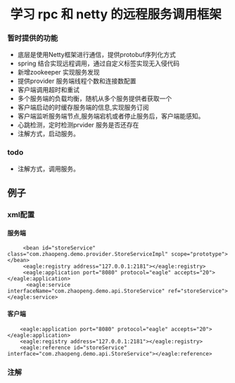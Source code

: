 #  学习 rpc 和 netty 的远程服务调用框架
### 暂时提供的功能
 - 底层是使用Netty框架进行通信，提供protobuf序列化方式
 - spring 结合实现远程调用，通过自定义标签实现无入侵代码
 - 新增zookeeper 实现服务发现
 - 提供provider 服务端线程个数和连接数配置
 - 客户端调用超时和重试
 - 多个服务端的负载均衡，随机从多个服务提供者获取一个
 - 客户端启动的时缓存服务端的信息,实现服务订阅
 - 客户端监听服务端节点,服务端宕机或者停止服务后，客户端能感知。
 - 心跳检测，定时检测prvider 服务是否还存在
 - 注解方式，启动服务。

 ### todo
 - 注解方式，调用服务。

## 例子
### xml配置
#### 服务端
         <bean id="storeService"  class="com.zhaopeng.demo.provider.StoreServiceImpl" scope="prototype"></bean>
         <eagle:registry address="127.0.0.1:2181"></eagle:registry>
         <eagle:application port="8080" protocol="eagle" accepts="20"></eagle:application>
          <eagle:service interfaceName="com.zhaopeng.demo.api.StoreService" ref="storeService"></eagle:service>

#### 客户端

        <eagle:application port="8080" protocol="eagle" accepts="20"></eagle:application>
        <eagle:registry address="127.0.0.1:2181"></eagle:registry>
        <eagle:reference id="storeService" interface="com.zhaopeng.demo.api.StoreService"></eagle:reference>

### 注解



